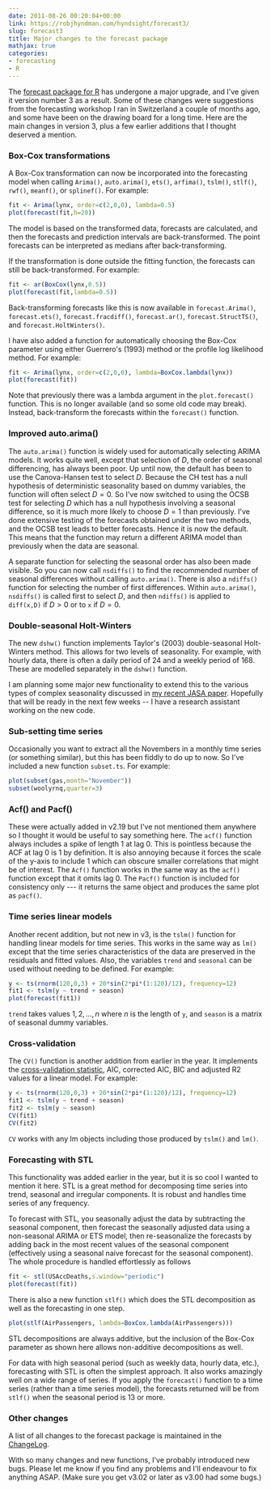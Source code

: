 ```yaml
---
date: 2011-08-26 00:20:04+00:00
link: https://robjhyndman.com/hyndsight/forecast3/
slug: forecast3
title: Major changes to the forecast package
mathjax: true
categories:
- forecasting
- R
---
```


The [forecast package for R](http://cran.r-project.org/web/packages/forecast/) has undergone a major upgrade, and I've given it version number 3 as a result. Some of these changes were suggestions from the forecasting workshop I ran in Switzerland a couple of months ago, and some have been on the drawing board for a long time. Here are the main changes in version 3, plus a few earlier additions that I thought deserved a mention.
<!-- more -->

### Box-Cox transformations

A Box-Cox transformation can now be incorporated into the forecasting model when calling `Arima()`, `auto.arima()`, `ets()`, `arfima()`, `tslm()`, `stlf()`, `rwf()`, `meanf()`, or `splinef()`. For example:

```r
fit <- Arima(lynx, order=c(2,0,0), lambda=0.5)
plot(forecast(fit,h=20))
```

The model is based on the transformed data, forecasts are calculated, and then the forecasts and prediction intervals are back-transformed. The point forecasts can be interpreted as medians after back-transforming.

If the transformation is done outside the fitting function, the forecasts can still be back-transformed. For example:

```r
fit <- ar(BoxCox(lynx,0.5))
plot(forecast(fit,lambda=0.5))
```

Back-transforming forecasts like this is now available in `forecast.Arima()`, `forecast.ets()`, `forecast.fracdiff()`, `forecast.ar()`, `forecast.StructTS()`, and `forecast.HoltWinters()`.

I have also added a function for automatically choosing the Box-Cox parameter using either Guerrero's (1993) method or the profile log likelihood method. For example:

```r
fit <- Arima(lynx, order=c(2,0,0), lambda=BoxCox.lambda(lynx))
plot(forecast(fit))
```

Note that previously there was a lambda argument in the `plot.forecast()` function. This is no longer available (and so some old code may break). Instead, back-transform the forecasts within the `forecast()` function.

### Improved auto.arima()

The `auto.arima()` function is widely used for automatically selecting ARIMA models. It works quite well, except that selection of $D$, the order of seasonal differencing, has always been poor. Up until now, the default has been to use the Canova-Hansen test to select $D$. Because the CH test has a null hypothesis of deterministic seasonality based on dummy variables, the function will often select $D=0$. So I've now switched to using the OCSB test for selecting $D$ which has a null hypothesis involving a seasonal difference, so it is much more likely to choose $D=1$ than previously. I've done extensive testing of the forecasts obtained under the two methods, and the OCSB test leads to better forecasts. Hence it is now the default. This means that the function may return a different ARIMA model than previously when the data are seasonal.

A separate function for selecting the seasonal order has also been made visible. So you can now call `nsdiffs()` to find the recommended number of seasonal differences without calling `auto.arima()`. There is also a `ndiffs()` function for selecting the number of first differences. Within `auto.arima()`, `nsdiffs()` is called first to select $D$, and then `ndiffs()` is applied to `diff(x,D)` if $D>0$ or to `x` if $D=0$.

### Double-seasonal Holt-Winters

The new `dshw()` function implements Taylor's (2003) double-seasonal Holt-Winters method. This allows for two levels of seasonality. For example, with hourly data, there is often a daily period of 24 and a weekly period of 168. These are modelled separately in the `dshw()` function.

I am planning some major new functionality to extend this to the various types of complex seasonality discussed in [my recent JASA paper](/publications/complex-seasonality/). Hopefully that will be ready in the next few weeks -- I have a research assistant working on the new code.

### Sub-setting time series

Occasionally you want to extract all the Novembers in a monthly time series (or something similar), but this has been fiddly to do up to now. So I've included a new function `subset.ts`. For example:

```r
plot(subset(gas,month="November"))
subset(woolyrnq,quarter=3)
```

### Acf() and Pacf()

These were actually added in v2.19 but I've not mentioned them anywhere so I thought it would be useful to say something here. The `acf()` function always includes a spike of length 1 at lag 0. This is pointless because the ACF at lag 0 is 1 by definition. It is also annoying because it forces the scale of the y-axis to include 1 which can obscure smaller correlations that might be of interest. The `Acf()` function works in the same way as the `acf()` function except that it omits lag 0. The `Pacf()` function is included for consistency only --- it returns the same object and produces the same plot as `pacf()`.

### Time series linear models

Another recent addition, but not new in v3, is the `tslm()` function for handling linear models for time series. This works in the same way as `lm()` except that the time series characteristics of the data are preserved in the residuals and fitted values. Also, the variables `trend` and `seasonal` can be used without needing to be defined. For example:

```r
y <- ts(rnorm(120,0,3) + 20*sin(2*pi*(1:120)/12), frequency=12)
fit1 <- tslm(y ~ trend + season)
plot(forecast(fit1))
```

`trend` takes values $1,2,\dots,n$ where $n$ is the length of `y`, and `season` is a matrix of seasonal dummy variables.

### Cross-validation

The `CV()` function is another addition from earlier in the year. It implements the [cross-validation statistic](https://robjhyndman.com/hyndsight/crossvalidation/), AIC, corrected AIC, BIC and adjusted R2 values for a linear model. For example:

```r
y <- ts(rnorm(120,0,3) + 20*sin(2*pi*(1:120)/12), frequency=12)
fit1 <- tslm(y ~ trend + season)
fit2 <- tslm(y ~ season)
CV(fit1)
CV(fit2)
```

`CV` works with any lm objects including those produced by `tslm()` and `lm()`.

### Forecasting with STL

This functionality was added earlier in the year, but it is so cool I wanted to mention it here. STL is a great method for decomposing time series into trend, seasonal and irregular components. It is robust and handles time series of any frequency.

To forecast with STL, you seasonally adjust the data by subtracting the seasonal component, then forecast the seasonally adjusted data using a non-seasonal ARIMA or ETS model, then re-seasonalize the forecasts by adding back in the most recent values of the seasonal component (effectively using a seasonal naive forecast for the seasonal component). The whole procedure is handled effortlessly as follows

```r
fit <- stl(USAccDeaths,s.window="periodic")
plot(forecast(fit))
```

There is also a new function `stlf()` which does the STL decomposition as well as the forecasting in one step.

```r
plot(stlf(AirPassengers, lambda=BoxCox.lambda(AirPassengers)))
```

STL decompositions are always additive, but the inclusion of the Box-Cox parameter as shown here allows non-additive decompositions as well.

For data with high seasonal period (such as weekly data, hourly data, etc.), forecasting with STL is often the simplest approach. It also works amazingly well on a wide range of series. If you apply the `forecast()` function to a time series (rather than a time series model), the forecasts returned will be from `stlf()` when the seasonal period is 13 or more.

### Other changes

A list of all changes to the forecast package is maintained in the [ChangeLog](http://pkg.robjhyndman.com/forecast/news/).

With so many changes and new functions, I've probably introduced new bugs. Please let me know if you find any problems and I'll endeavour to fix anything ASAP. (Make sure you get v3.02 or later as v3.00 had some bugs.)
